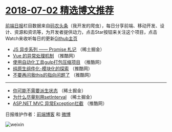 # [2018-07-02 精选博文推荐](http://hao.caibaojian.com/date/2018/07/02)

[前端日报](http://caibaojian.com/c/news)栏目数据来自[码农头条](http://hao.caibaojian.com/)（我开发的爬虫），每日分享前端、移动开发、设计、资源和资讯等，为开发者提供动力，点击Star按钮来关注这个项目，点击Watch来收听每日的更新[Github主页](https://github.com/kujian/frontendDaily)
* [JS 异步系列 —— Promise 札记](http://hao.caibaojian.com/79080.html) （稀土掘金）
* [Vue 的异常处理机制](http://hao.caibaojian.com/79083.html) （推酷网）
* [使用自动化工具gulp打包压缩项目](http://hao.caibaojian.com/79077.html) （推酷网）
* [纯原生组件化-模块化的探索](http://hao.caibaojian.com/79076.html) （推酷网）
* [不要再问我this的指向问题了](http://hao.caibaojian.com/79078.html) （推酷网）

***
* [你可能不需要派生状态](http://hao.caibaojian.com/79072.html) （稀土掘金）
* [为什么尽量别用setInterval](http://hao.caibaojian.com/79073.html) （稀土掘金）
* [ASP.NET MVC 异常Exception拦截](http://hao.caibaojian.com/79079.html) （推酷网）

日报维护作者：[前端博客](http://caibaojian.com/) 和 [微博](http://caibaojian.com/go/weibo)

![weixin](https://user-images.githubusercontent.com/3055447/38468989-651132ac-3b80-11e8-8e6b-15122322a9d7.png)